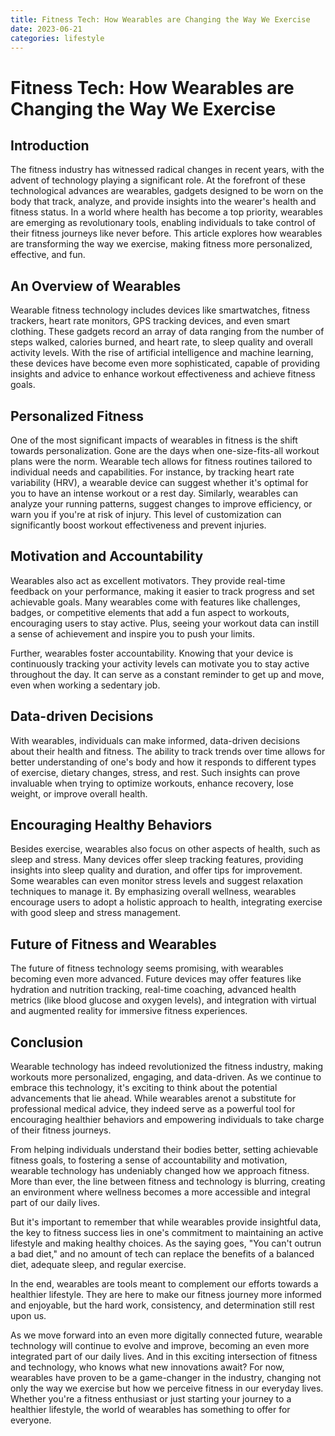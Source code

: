 ```yaml
---
title: Fitness Tech: How Wearables are Changing the Way We Exercise
date: 2023-06-21
categories: lifestyle
---
```

# Fitness Tech: How Wearables are Changing the Way We Exercise

## Introduction

The fitness industry has witnessed radical changes in recent years, with the advent of technology playing a significant role. At the forefront of these technological advances are wearables, gadgets designed to be worn on the body that track, analyze, and provide insights into the wearer's health and fitness status. In a world where health has become a top priority, wearables are emerging as revolutionary tools, enabling individuals to take control of their fitness journeys like never before. This article explores how wearables are transforming the way we exercise, making fitness more personalized, effective, and fun.

## An Overview of Wearables

Wearable fitness technology includes devices like smartwatches, fitness trackers, heart rate monitors, GPS tracking devices, and even smart clothing. These gadgets record an array of data ranging from the number of steps walked, calories burned, and heart rate, to sleep quality and overall activity levels. With the rise of artificial intelligence and machine learning, these devices have become even more sophisticated, capable of providing insights and advice to enhance workout effectiveness and achieve fitness goals.

## Personalized Fitness

One of the most significant impacts of wearables in fitness is the shift towards personalization. Gone are the days when one-size-fits-all workout plans were the norm. Wearable tech allows for fitness routines tailored to individual needs and capabilities. For instance, by tracking heart rate variability (HRV), a wearable device can suggest whether it's optimal for you to have an intense workout or a rest day. Similarly, wearables can analyze your running patterns, suggest changes to improve efficiency, or warn you if you're at risk of injury. This level of customization can significantly boost workout effectiveness and prevent injuries.

## Motivation and Accountability

Wearables also act as excellent motivators. They provide real-time feedback on your performance, making it easier to track progress and set achievable goals. Many wearables come with features like challenges, badges, or competitive elements that add a fun aspect to workouts, encouraging users to stay active. Plus, seeing your workout data can instill a sense of achievement and inspire you to push your limits.

Further, wearables foster accountability. Knowing that your device is continuously tracking your activity levels can motivate you to stay active throughout the day. It can serve as a constant reminder to get up and move, even when working a sedentary job.

## Data-driven Decisions

With wearables, individuals can make informed, data-driven decisions about their health and fitness. The ability to track trends over time allows for better understanding of one's body and how it responds to different types of exercise, dietary changes, stress, and rest. Such insights can prove invaluable when trying to optimize workouts, enhance recovery, lose weight, or improve overall health.

## Encouraging Healthy Behaviors

Besides exercise, wearables also focus on other aspects of health, such as sleep and stress. Many devices offer sleep tracking features, providing insights into sleep quality and duration, and offer tips for improvement. Some wearables can even monitor stress levels and suggest relaxation techniques to manage it. By emphasizing overall wellness, wearables encourage users to adopt a holistic approach to health, integrating exercise with good sleep and stress management.

## Future of Fitness and Wearables

The future of fitness technology seems promising, with wearables becoming even more advanced. Future devices may offer features like hydration and nutrition tracking, real-time coaching, advanced health metrics (like blood glucose and oxygen levels), and integration with virtual and augmented reality for immersive fitness experiences.

## Conclusion

Wearable technology has indeed revolutionized the fitness industry, making workouts more personalized, engaging, and data-driven. As we continue to embrace this technology, it's exciting to think about the potential advancements that lie ahead. While wearables arenot a substitute for professional medical advice, they indeed serve as a powerful tool for encouraging healthier behaviors and empowering individuals to take charge of their fitness journeys.

From helping individuals understand their bodies better, setting achievable fitness goals, to fostering a sense of accountability and motivation, wearable technology has undeniably changed how we approach fitness. More than ever, the line between fitness and technology is blurring, creating an environment where wellness becomes a more accessible and integral part of our daily lives.

But it's important to remember that while wearables provide insightful data, the key to fitness success lies in one's commitment to maintaining an active lifestyle and making healthy choices. As the saying goes, "You can't outrun a bad diet," and no amount of tech can replace the benefits of a balanced diet, adequate sleep, and regular exercise.

In the end, wearables are tools meant to complement our efforts towards a healthier lifestyle. They are here to make our fitness journey more informed and enjoyable, but the hard work, consistency, and determination still rest upon us.

As we move forward into an even more digitally connected future, wearable technology will continue to evolve and improve, becoming an even more integrated part of our daily lives. And in this exciting intersection of fitness and technology, who knows what new innovations await? For now, wearables have proven to be a game-changer in the industry, changing not only the way we exercise but how we perceive fitness in our everyday lives. Whether you're a fitness enthusiast or just starting your journey to a healthier lifestyle, the world of wearables has something to offer for everyone.